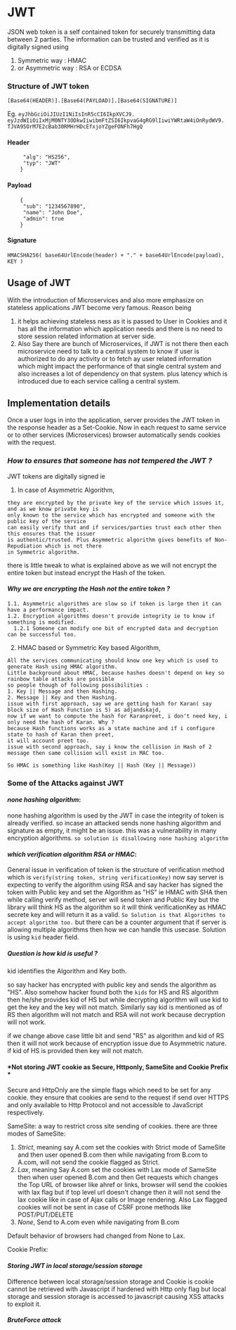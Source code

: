 # JWT #

JSON web token is a self contained token for securely transmitting data between 2 parties. The information can be trusted and verified as it is digitally signed using 
1. Symmetric way : HMAC 
2. or Asymmetric way : RSA or ECDSA

### Structure of JWT token ###
``` [Base64(HEADER)].[Base64(PAYLOAD)].[Base64(SIGNATURE)] ```

Eg. ``` eyJhbGciOiJIUzI1NiIsInR5cCI6IkpXVCJ9.
eyJzdWIiOiIxMjM0NTY3ODkwIiwibmFtZSI6IkpvaG4gRG9lIiwiYWRtaW4iOnRydWV9.
TJVA95OrM7E2cBab30RMHrHDcEfxjoYZgeFONFh7HgQ ```

#### Header ####
``` {
     "alg": "HS256",
     "typ": "JWT"
    } 
```
#### Payload ####
```
    {
     "sub": "1234567890",
     "name": "John Doe",
     "admin": true
    }
```
#### Signature ####
```
HMACSHA256( base64UrlEncode(header) + "." + base64UrlEncode(payload), KEY )
```

## Usage of JWT ##

With the introduction of Microservices and also more emphasize on stateless applications JWT become very famous. Reason being
1. it helps achieving stateless ness as it is passed to User in Cookies and it has all the information which application needs and there is no need to store session related information at server side.
2. Also Say there are bunch of Microservices, if JWT is not there then each microservice need to talk to a central system to know if user is authorized to do any activity or to fetch ay user related information which might impact the performance of that single central system and also increases a lot of dependency on that system. plus latency which is introduced due to each service calling a central system.

## Implementation details ##

Once a user logs in into the application, server provides the JWT token in the response header as a Set-Cookie. Now in each request to same service or to other services (Microservices) browser automatically sends cookies with the request.

### *How to ensures that someone has not tempered the JWT ?* ###
JWT tokens are digitally signed ie 
1. In case of Asymmetric Algorithm,
``` 
they are encrypted by the private key of the service which issues it, and as we know private key is 
only known to the service which has encrypted and someone with the public key of the service 
can easily verify that and if services/parties trust each other then this ensures that the issuer 
is authentic/trusted. Plus Asymmetric algorithm gives benefits of Non-Repudiation which is not there 
in Symmetric algorithm.
```
there is little tweak to what is explained above as we will not encrypt the entire token but instead encrypt the Hash of the token. 
#### *Why we are encrypting the Hash not the entire token ?* ####
```
1.1. Asymmetric algorithms are slow so if token is large then it can have a performance impact.
1.2. Encryption algorithms doesn't provide integrity ie to know if something is modified. 
  1.2.1 Someone can modify one bit of encrypted data and decryption can be successful too.
```
2. HMAC based or Symmetric Key based Algorithm,
```
All the services communicating should know one key which is used to generate Hash using HMAC algorithm. 
Little background about HMAC, because hashes doesn't depend on key so rainbow table attacks are possible 
so people though of following possibilities :
1. Key || Message and then Hashing.
2. Message || Key and then Hashing.
issue with first approach, say we are getting hash for Karan( say block size of Hash Function is 5) as adjandskajd, 
now if we want to compute the hash for Karanpreet, i don't need key, i only need the hash of Karan. Why ?
because Hash functions works as a state machine and if i configure state to hash of Karan then preet, 
it will account preet too.
issue with second approach, say i know the collision in Hash of 2 message then same collision will exist in MAC too.

So HMAC is something like Hash(Key || Hash (Key || Message)) 
```

### Some of the Attacks against JWT ###
#### *none hashing algorithm*: ####
none hashing algorithm is used by the JWT in case the 
integrity of token is already verified. so incase an attacked sends none hashing algorithm 
and signature as empty, it might be an issue. this was a vulnerability in many encryption algorithms.
``` so solution is disallowing none hashing algorithm ```

#### *which verification algorithm RSA or HMAC*: ####
General issue in verification of token is the structure of verification 
method which is 
``` verify(string token, string verificationKey) ```
now say server is expecting to verify the algorithm using RSA and say hacker has signed the token with Public key and set
the Algorithm as "HS" ie HMAC with SHA then while calling verify method, server will send token and Public Key but the library will think HS as the algorithm so it will think verificationKey as HMAC secrete key and will return it as a valid.
```So Solution is that Algorithms to accept algorithm too.```
but there can be a counter argument that if server is allowing multiple algorithms then how we can handle this usecase.
Solution is using `kid` header field.

##### Question is how kid is useful ? #####
kid identifies the Algorithm and Key both. 

so say hacker has encrypted with public key and sends the algorithm as "HS". Also somehow hacker found both the `kids` for HS and RS algorithm then he/she provides kid of HS but while decrypting algorithm will use kid to get the key and the key will not match. Similarly say kid is mentioned as of RS then algorithm will not match and RSA will not work because decryption will not work.

if we change above case little bit and send "RS" as algorithm and kid of RS then it will not work because of encryption issue due to Asymmetric nature. if kid of HS is provided then key will not match.

#### *Not storing JWT cookie as Secure, Httponly, SameSite and Cookie Prefix * ####
Secure and HttpOnly are the simple flags which need to be set for any cookie. they ensure that cookies are send to the request if send over HTTPS and only available to Http Protocol and not accessible to JavaScript respectively.

SameSite:
a way to restrict cross site sending of cookies. there are three modes of SameSite:
1. *Strict*, meaning say A.com set the cookies with Strict mode of SameSite and then user opened B.com then while navigating from B.com to A.com, will not send the cookie flagged as Strict.
2. *Lax*, meaning Say A.com set the cookies with Lax mode of SameSite then when user opened B.com and then Get requests which changes the Top URL of browser like ahref or links, browser will send the cookies with lax flag but if top level url doesn't change then it will not send the lax cookie like in case of Ajax calls or Image rendering. Also Lax flagged cookies will not be sent in case of CSRF prone methods like POST/PUT/DELETE
3. *None*, Send to A.com even while navigating from B.com

Default behavior of browsers had changed from None to Lax.

Cookie Prefix:

#### *Storing JWT in local storage/session storage* #### 
Difference between local storage/session storage and Cookie is cookie cannot be retrieved with Javascript if hardened with Http only flag but local storage and session storage is accessed to javascript causing XSS attacks to exploit it.

#### *BruteForce attack* ####







  
  
